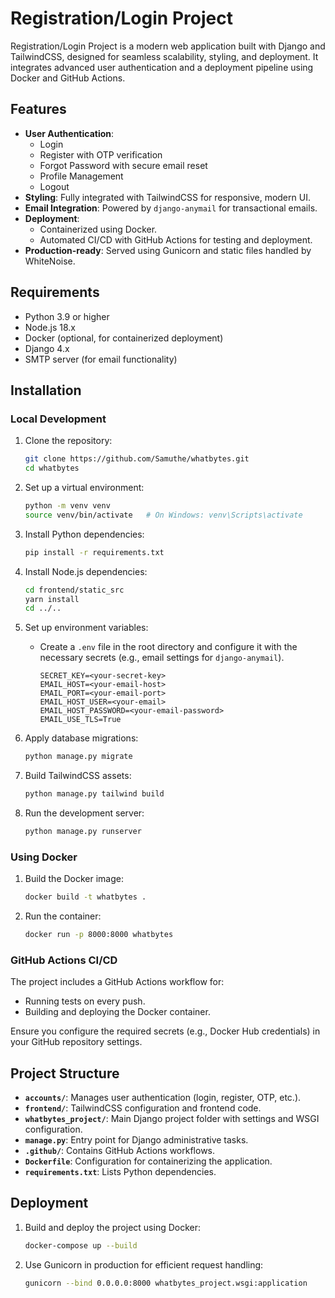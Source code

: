 # Registration/Login Project

Registration/Login Project is a modern web application built with Django and TailwindCSS, designed for seamless scalability, styling, and deployment. It integrates advanced user authentication and a deployment pipeline using Docker and GitHub Actions.

## Features
- **User Authentication**:
  - Login
  - Register with OTP verification
  - Forgot Password with secure email reset
  - Profile Management
  - Logout
- **Styling**: Fully integrated with TailwindCSS for responsive, modern UI.
- **Email Integration**: Powered by `django-anymail` for transactional emails.
- **Deployment**:
  - Containerized using Docker.
  - Automated CI/CD with GitHub Actions for testing and deployment.
- **Production-ready**: Served using Gunicorn and static files handled by WhiteNoise.

## Requirements
- Python 3.9 or higher
- Node.js 18.x
- Docker (optional, for containerized deployment)
- Django 4.x
- SMTP server (for email functionality)

## Installation

### Local Development
1. Clone the repository:
   ```bash
   git clone https://github.com/Samuthe/whatbytes.git
   cd whatbytes
   ```

2. Set up a virtual environment:
   ```bash
   python -m venv venv
   source venv/bin/activate   # On Windows: venv\Scripts\activate
   ```

3. Install Python dependencies:
   ```bash
   pip install -r requirements.txt
   ```

4. Install Node.js dependencies:
   ```bash
   cd frontend/static_src
   yarn install
   cd ../..
   ```

5. Set up environment variables:
   - Create a `.env` file in the root directory and configure it with the necessary secrets (e.g., email settings for `django-anymail`).
     ```env
     SECRET_KEY=<your-secret-key>
     EMAIL_HOST=<your-email-host>
     EMAIL_PORT=<your-email-port>
     EMAIL_HOST_USER=<your-email>
     EMAIL_HOST_PASSWORD=<your-email-password>
     EMAIL_USE_TLS=True
     ```

6. Apply database migrations:
   ```bash
   python manage.py migrate
   ```

7. Build TailwindCSS assets:
   ```bash
   python manage.py tailwind build
   ```

8. Run the development server:
   ```bash
   python manage.py runserver
   ```

### Using Docker
1. Build the Docker image:
   ```bash
   docker build -t whatbytes .
   ```

2. Run the container:
   ```bash
   docker run -p 8000:8000 whatbytes
   ```

### GitHub Actions CI/CD
The project includes a GitHub Actions workflow for:
- Running tests on every push.
- Building and deploying the Docker container.

Ensure you configure the required secrets (e.g., Docker Hub credentials) in your GitHub repository settings.

## Project Structure
- **`accounts/`**: Manages user authentication (login, register, OTP, etc.).
- **`frontend/`**: TailwindCSS configuration and frontend code.
- **`whatbytes_project/`**: Main Django project folder with settings and WSGI configuration.
- **`manage.py`**: Entry point for Django administrative tasks.
- **`.github/`**: Contains GitHub Actions workflows.
- **`Dockerfile`**: Configuration for containerizing the application.
- **`requirements.txt`**: Lists Python dependencies.

## Deployment
1. Build and deploy the project using Docker:
   ```bash
   docker-compose up --build
   ```

2. Use Gunicorn in production for efficient request handling:
   ```bash
   gunicorn --bind 0.0.0.0:8000 whatbytes_project.wsgi:application
   ```


